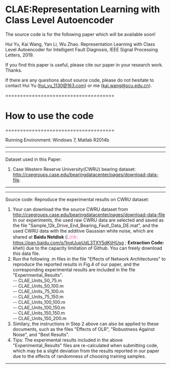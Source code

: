 # CLAE:Representation Learning with Class Level Autoencoder
The source code is for the following paper which will be available soon!

Hui Yu, Kai Wang, Yan Li, Wu Zhao. Representation Learning with Class Level Autoencoder for Intelligent Fault Diagnosis, IEEE Signal Processing Letters, 2019.

If you find this paper is useful, please cite our paper in your research work. Thanks.

If there are any questions about source code, please do not hesitate to contact Hui Yu (hui_yu_1130@163.com) or me (kai.wang@scu.edu.cn).



=====================================
# How to use the code                                    
=====================================

Running Environment: Windows 7, Matlab R2014b

-----------------------------------------------------
-----------------------------------------------------
Dataset used in this Paper: 
1. Case Western Reserve University(CWRU) bearing dataset:
   http://csegroups.case.edu/bearingdatacenter/pages/download-data-file.
   
-----------------------------------------------------
-----------------------------------------------------
Source code:
Reproduce the experimental results on CWRU dataset:
1. Your can download the the source CWRU dataset from  
   http://csegroups.case.edu/bearingdatacenter/pages/download-data-file <br>
   In our experiments, the used raw CWRU data are selected and saved as the file "Sample_12k_Drive_End_Bearing_Fault_Data_DE.mat", and the used CWRU data with the additive Gaussian white noise, which are shared at **Baidu  Netdisk** (<font color=hotpink size=3>Link:</font> https://pan.baidu.com/s/1nqtJupUdL3TXY5dKjjHUsg ; **Extraction Code:** kheh) due to the capacity limitation of Github. You can freely download this data file.
2. Run the following .m files in the file "Effects of Network Architectures" to reproduce the reported results in Fig.4 of our paper, and the corresponding experimental results are included in the file "Experimental_Results". <br>
         -- CLAE_Units_50_75.m     <br>
         -- CLAE_Units_50_100.m     <br>
         -- CLAE_Units_75_100.m  <br>
         -- CLAE_Units_75_150.m      <br>
         -- CLAE_Units_100_100.m   <br>
         -- CLAE_Units_100_150.m  <br>
         -- CLAE_Units_150_150.m      <br>
         -- CLAE_Units_150_200.m   <br>
3. Similary, the instructions in  Step 2 above can also be applied to these documents, such as the files "Effects of OLR", "Robustness Against Noise", and "Best Results".
3. Tips: The experimental results included in the above "Experimental_Results" files are re-calculated when submitting code, which may be a slight deviation from the results reported in our paper due to the effects of randomness of choosing training samples.
-------------------------------------------------------

